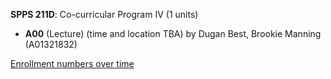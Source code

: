 **SPPS 211D**: Co-curricular Program IV (1 units)

- **A00** (Lecture) (time and location TBA) by Dugan Best, Brookie Manning (A01321832)

[Enrollment numbers over time](./SPPS211D.tsv)
